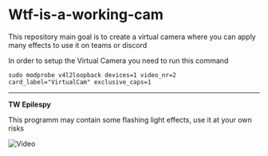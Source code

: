 # Wtf-is-a-working-cam

This repository main goal is to create a virtual camera where you can apply many effects to use it on teams or discord

In order to setup the Virtual Camera you need to run this command

`sudo modprobe v4l2loopback devices=1 video_nr=2 card_label="VirtualCam" exclusive_caps=1`

---

**TW Epilespy**

This programm may contain some flashing light effects, use it at your own risks


![Video](Result.gif)
